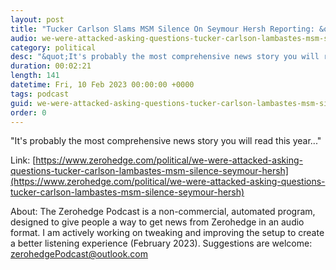 ```yaml
---
layout: post
title: "Tucker Carlson Slams MSM Silence On Seymour Hersh Reporting: &quot;We Were Attacked For Asking Questions&quot;"
audio: we-were-attacked-asking-questions-tucker-carlson-lambastes-msm-silence-seymour-hersh-0
category: political
desc: "&quot;It's probably the most comprehensive news story you will read this year...&quot;"
duration: 00:02:21
length: 141
datetime: Fri, 10 Feb 2023 00:00:00 +0000
tags: podcast
guid: we-were-attacked-asking-questions-tucker-carlson-lambastes-msm-silence-seymour-hersh-0
order: 0
---
```

&quot;It's probably the most comprehensive news story you will read this year...&quot;

Link: [https://www.zerohedge.com/political/we-were-attacked-asking-questions-tucker-carlson-lambastes-msm-silence-seymour-hersh](https://www.zerohedge.com/political/we-were-attacked-asking-questions-tucker-carlson-lambastes-msm-silence-seymour-hersh)

About: The Zerohedge Podcast is a non-commercial, automated program, designed to give people a way to get news from Zerohedge in an audio format.  I am actively working on tweaking and improving the setup to create a better listening experience (February 2023).  Suggestions are welcome: [zerohedgePodcast@outlook.com](mailto:zerohedgePodcast@outlook.com)